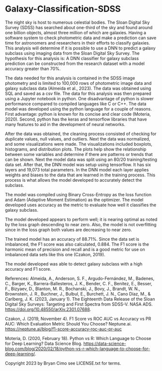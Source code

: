 # Galaxy-Classification-SDSS

The night sky is host to numerous celestial bodies. The Sloan Digital Sky Survey (SDSS) has searched about one-third of the sky and found around one billion objects, almost three million of which are galaxies. Having a software system to check photometric data and make a prediction can save time for astronomers and researchers in their efforts to classify galaxies. This analysis will determine if it is possible to use a DNN to predict a galaxy subclass using imaging data from the Sloan Digital Sky Survey. The hypothesis for this analysis is: A DNN classifier for galaxy subclass prediction can be constructed from the research dataset with a model accuracy greater than 70%.

The data needed for this analysis is contained in the SDSS image photometry and is limited to 100,000 rows of photometric image data and galaxy subclass data (Almeida et al., 2023). The data was obtained using SQL and saved as a csv file. The data for this analysis was then prepared using a Jupyter notebook in python. One disadvantage of python is slower performance compared to compiled languages like C or C++. The data model was developed using the python language for a couple of reasons. First advantage: python is known for its concise and clear code (Moteria, 2020). Second, python has the keras and tensorflow libraries that have many features to aid in the development of neural networks.

After the data was obtained, the cleaning process consisted of checking for duplicate values, null values, and outliers. Next the data was normalized, and some visualizations were made. The visualizations included boxplots, histograms, and distribution plots. The plots help show the relationship between some variables and determine if there are patterns or trends that can be shown. Next the model data was split using an 80/20 training/testing data set. After that, the DNN model was setup using tensorflow. It has six layers and 19,073 total parameters. In the DNN model each layer applies weights and biases to the data that are learned in the training process. This process is what allows the model developed to accurately detect the subclass.

The model was compiled using Binary Cross-Entropy as the loss function and Adam (Adaptive Moment Estimation) as the optimizer. The model developed uses accuracy as the metric to evaluate how well it classifies the galaxy subclass.

The model developed appears to perform well; it is nearing optimal as noted by the loss graph descending to near zero. Also, the model is not overfitting since in the loss graph both values are decreasing to near zero.

The trained model has an accuracy of 88.71%. Since the data set is imbalanced, the F1 score was also calculated, 0.884. The F1 score is the harmonic mean of precision and recall and is a good metric for use on imbalanced data sets like this one (Czakon, 2019).

The model developed was able to detect galaxy subclass with a high accuracy and F1 score.

References:
Almeida, A., Anderson, S. F., Argudo-Fernández, M., Badenes, C., Barger, K., Barrera-Ballesteros, J. K., Bender, C. F., Benitez, E., Besser, F., Bizyaev, D., Blanton, M. R., Bochanski, J., Bovy, J., Brandt, W. N., Brownstein, J. R., Buchner, J., Bulbul, E., Burchett, J. N., Cano Díaz, M., & Carlberg, J. K. (2023, January 1). The Eighteenth Data Release of the Sloan Digital Sky Surveys: Targeting and First Spectra from SDSS-V. NASA ADS. https://doi.org/10.48550/arXiv.2301.07688.

Czakon, J. (2019, November 4). F1 Score vs ROC AUC vs Accuracy vs PR AUC: Which Evaluation Metric Should You Choose? Neptune.ai. https://neptune.ai/blog/f1-score-accuracy-roc-auc-pr-auc

Moteria, D. (2020, February 18). Python vs R: Which Language to Choose for Deep Learning? Data Science Blog. https://data-science-blog.com/blog/2020/02/18/python-vs-r-which-language-to-choose-for-deep-learning/.


Copyright 2023 by Bryan Cimo see LICENSE.txt for terms.